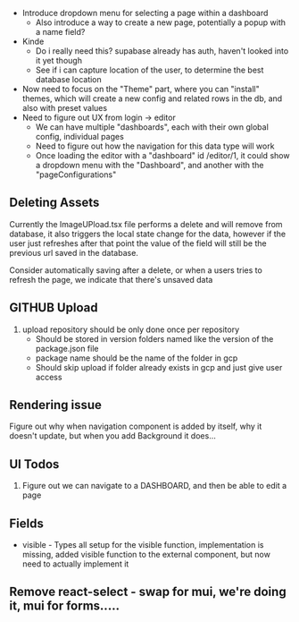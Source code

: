 - Introduce dropdown menu for selecting a page within a dashboard
   - Also introduce a way to create a new page, potentially a popup with a name field?
- Kinde
  - Do i really need this? supabase already has auth, haven't looked into it yet though
  - See if i can capture location of the user, to determine the best database location
- Now need to focus on the "Theme" part, where you can "install" themes, which will create a new config and related rows in the db, and also with preset values
- Need to figure out UX from login -> editor
  - We can have multiple "dashboards", each with their own global config, individual pages
  - Need to figure out how the navigation for this data type will work
  - Once loading the editor with a "dashboard" id /editor/1, it could show a dropdown menu with the "Dashboard", and another with the "pageConfigurations"

## Deleting Assets
Currently the ImageUPload.tsx file performs a delete and will remove from database, it also triggers the local state change for the data, however if the user just refreshes after that point the value of the field will still be the previous url saved in the database.

Consider automatically saving after a delete, or when a users tries to refresh the page, we indicate that there's unsaved data

## GITHUB Upload

1. upload repository should be only done once per repository
    - Should be stored in version folders named like the version of the package.json file
    - package name should be the name of the folder in gcp
    - Should skip upload if folder already exists in gcp and just give user access

## Rendering issue
Figure out why when navigation component is added by itself, why it doesn't update, but when you add Background it does...

## UI Todos

1. Figure out we can navigate to a DASHBOARD, and then be able to edit a page


## Fields
- visible - Types all setup for the visible function, implementation is missing, added visible function to the external component, but now need to actually implement it

## Remove react-select - swap for mui, we're doing it, mui for forms.....